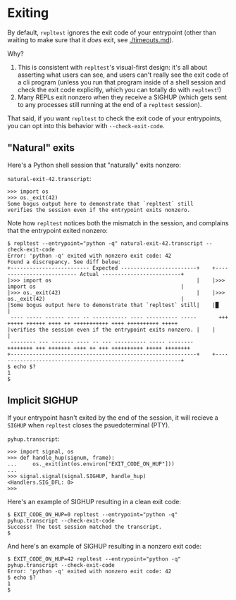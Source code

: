 # Exiting

By default, `repltest` ignores the exit code of your entrypoint (other than
waiting to make sure that it *does* exit, see [./timeouts.md](./timeouts.md)).

Why?

1. This is consistent with `repltest`'s visual-first design: it's all about
   asserting what users can see, and users can't really see the exit code of a cli
   program (unless you run that program inside of a shell session and check the
   exit code explicitly, which you can totally do with `repltest`!)
2. Many REPLs exit nonzero when they receive a SIGHUP (which gets sent to
   any processes still running at the end of a `repltest` session).

That said, if you want `repltest` to check the exit code of your entrypoints,
you can opt into this behavior with `--check-exit-code`.

## "Natural" exits

Here's a Python shell session that "naturally" exits nonzero:

`natural-exit-42.transcript`:

```console test-file="natural-exit-42.transcript"
>>> import os
>>> os._exit(42)
Some bogus output here to demonstrate that `repltest` still
verifies the session even if the entrypoint exits nonzero.
```

Note how `repltest` notices both the mismatch in the session, and complains that
the entrypoint exited nonzero:

```console test-entrypoint="sh"
$ repltest --entrypoint="python -q" natural-exit-42.transcript --check-exit-code
Error: 'python -q' exited with nonzero exit code: 42
Found a discrepancy. See diff below:
+------------------------- Expected ------------------------+    +-------------------------- Actual -------------------------+
|>>> import os                                              |    |>>> import os                                              |
|>>> os._exit(42)                                           |    |>>> os._exit(42)                                           |
|Some bogus output here to demonstrate that `repltest` still|    |█                                                          |
 ---- ----- ------ ---- -- ----------- ---- ---------- -----       +++ +++++ ++++++ ++++ ++ +++++++++++ ++++ ++++++++++ +++++
|verifies the session even if the entrypoint exits nonzero. |    |                                                           |
 -------- --- ------- ---- -- --- ---------- ----- --------       ++++++++ +++ +++++++ ++++ ++ +++ ++++++++++ +++++ ++++++++ 
+-----------------------------------------------------------+    +-----------------------------------------------------------+
$ echo $?
1
$
```

## Implicit SIGHUP

If your entrypoint hasn't exited by the end of the session, it will recieve a
`SIGHUP` when `repltest` closes the psuedoterminal (PTY).

`pyhup.transcript`:

```console test-file="pyhup.transcript"
>>> import signal, os
>>> def handle_hup(signum, frame):
...     os._exit(int(os.environ["EXIT_CODE_ON_HUP"]))
...
>>> signal.signal(signal.SIGHUP, handle_hup)
<Handlers.SIG_DFL: 0>
>>>
```

Here's an example of SIGHUP resulting in a clean exit code:

```console test-entrypoint="sh"
$ EXIT_CODE_ON_HUP=0 repltest --entrypoint="python -q" pyhup.transcript --check-exit-code
Success! The test session matched the transcript.
$
```

And here's an example of SIGHUP resulting in a nonzero exit code:

```console test-entrypoint="sh"
$ EXIT_CODE_ON_HUP=42 repltest --entrypoint="python -q" pyhup.transcript --check-exit-code
Error: 'python -q' exited with nonzero exit code: 42
$ echo $?
1
$
```
